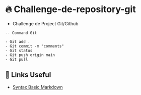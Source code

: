 # :fire: Challenge-de-repository-git
- Challenge de Project Git/Github

```
-- Command Git

- Git add .
- Git commit -m "comments"
- Git status
- Git push origin main
- Git pull

```

## :link: Links Useful
- [Syntax Basic Markdown](https://github.com/samuelikz)
